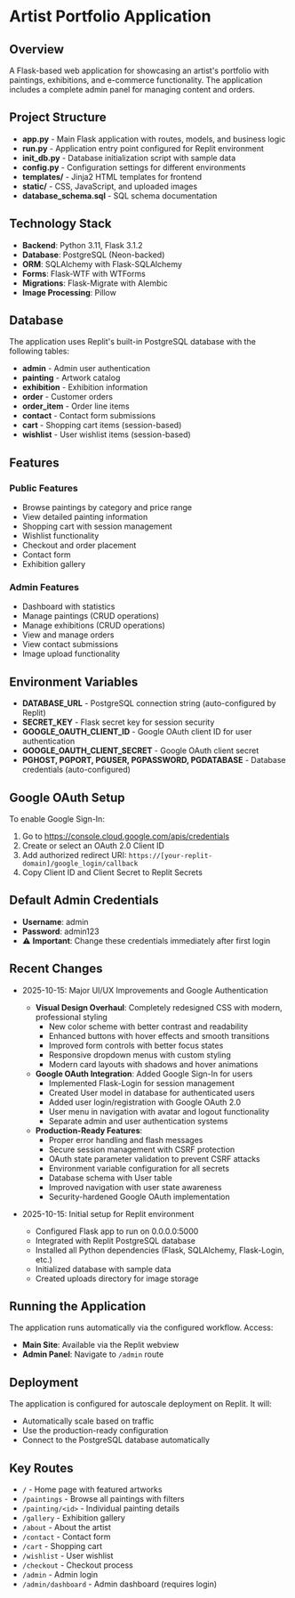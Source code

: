 # Artist Portfolio Application

## Overview
A Flask-based web application for showcasing an artist's portfolio with paintings, exhibitions, and e-commerce functionality. The application includes a complete admin panel for managing content and orders.

## Project Structure
- **app.py** - Main Flask application with routes, models, and business logic
- **run.py** - Application entry point configured for Replit environment
- **init_db.py** - Database initialization script with sample data
- **config.py** - Configuration settings for different environments
- **templates/** - Jinja2 HTML templates for frontend
- **static/** - CSS, JavaScript, and uploaded images
- **database_schema.sql** - SQL schema documentation

## Technology Stack
- **Backend**: Python 3.11, Flask 3.1.2
- **Database**: PostgreSQL (Neon-backed)
- **ORM**: SQLAlchemy with Flask-SQLAlchemy
- **Forms**: Flask-WTF with WTForms
- **Migrations**: Flask-Migrate with Alembic
- **Image Processing**: Pillow

## Database
The application uses Replit's built-in PostgreSQL database with the following tables:
- **admin** - Admin user authentication
- **painting** - Artwork catalog
- **exhibition** - Exhibition information
- **order** - Customer orders
- **order_item** - Order line items
- **contact** - Contact form submissions
- **cart** - Shopping cart items (session-based)
- **wishlist** - User wishlist items (session-based)

## Features
### Public Features
- Browse paintings by category and price range
- View detailed painting information
- Shopping cart with session management
- Wishlist functionality
- Checkout and order placement
- Contact form
- Exhibition gallery

### Admin Features
- Dashboard with statistics
- Manage paintings (CRUD operations)
- Manage exhibitions (CRUD operations)
- View and manage orders
- View contact submissions
- Image upload functionality

## Environment Variables
- **DATABASE_URL** - PostgreSQL connection string (auto-configured by Replit)
- **SECRET_KEY** - Flask secret key for session security
- **GOOGLE_OAUTH_CLIENT_ID** - Google OAuth client ID for user authentication
- **GOOGLE_OAUTH_CLIENT_SECRET** - Google OAuth client secret
- **PGHOST, PGPORT, PGUSER, PGPASSWORD, PGDATABASE** - Database credentials (auto-configured)

## Google OAuth Setup
To enable Google Sign-In:
1. Go to https://console.cloud.google.com/apis/credentials
2. Create or select an OAuth 2.0 Client ID
3. Add authorized redirect URI: `https://[your-replit-domain]/google_login/callback`
4. Copy Client ID and Client Secret to Replit Secrets

## Default Admin Credentials
- **Username**: admin
- **Password**: admin123
- ⚠️ **Important**: Change these credentials immediately after first login

## Recent Changes
- 2025-10-15: Major UI/UX Improvements and Google Authentication
  - **Visual Design Overhaul**: Completely redesigned CSS with modern, professional styling
    - New color scheme with better contrast and readability
    - Enhanced buttons with hover effects and smooth transitions
    - Improved form controls with better focus states
    - Responsive dropdown menus with custom styling
    - Modern card layouts with shadows and hover animations
  - **Google OAuth Integration**: Added Google Sign-In for users
    - Implemented Flask-Login for session management
    - Created User model in database for authenticated users
    - Added user login/registration with Google OAuth 2.0
    - User menu in navigation with avatar and logout functionality
    - Separate admin and user authentication systems
  - **Production-Ready Features**:
    - Proper error handling and flash messages
    - Secure session management with CSRF protection
    - OAuth state parameter validation to prevent CSRF attacks
    - Environment variable configuration for all secrets
    - Database schema with User table
    - Improved navigation with user state awareness
    - Security-hardened Google OAuth implementation
  
- 2025-10-15: Initial setup for Replit environment
  - Configured Flask app to run on 0.0.0.0:5000
  - Integrated with Replit PostgreSQL database
  - Installed all Python dependencies (Flask, SQLAlchemy, Flask-Login, etc.)
  - Initialized database with sample data
  - Created uploads directory for image storage

## Running the Application
The application runs automatically via the configured workflow. Access:
- **Main Site**: Available via the Replit webview
- **Admin Panel**: Navigate to `/admin` route

## Deployment
The application is configured for autoscale deployment on Replit. It will:
- Automatically scale based on traffic
- Use the production-ready configuration
- Connect to the PostgreSQL database automatically

## Key Routes
- `/` - Home page with featured artworks
- `/paintings` - Browse all paintings with filters
- `/painting/<id>` - Individual painting details
- `/gallery` - Exhibition gallery
- `/about` - About the artist
- `/contact` - Contact form
- `/cart` - Shopping cart
- `/wishlist` - User wishlist
- `/checkout` - Checkout process
- `/admin` - Admin login
- `/admin/dashboard` - Admin dashboard (requires login)
